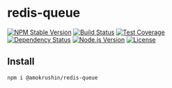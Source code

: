# redis-queue
[![NPM Stable Version][npm-stable-version-image]][npm-url]
[![Build Status][travis-master-image]][travis-url]
[![Test Coverage][codecov-image]][codecov-url-master]
[![Dependency Status][david-image]][david-url-master]
[![Node.js Version][node-version-image]][node-version-url]
[![License][license-image]][license-url]


## Install

```bash
npm i @amokrushin/redis-queue
```




[npm-stable-version-image]: https://img.shields.io/npm/v/@amokrushin/redis-queue.svg
[npm-url]: https://npmjs.com/package/@amokrushin/redis-queue
[travis-master-image]: https://img.shields.io/travis/amokrushin/redis-queue/master.svg
[travis-url]: https://travis-ci.org/amokrushin/redis-queue
[codecov-image]: https://img.shields.io/codecov/c/github/amokrushin/redis-queue/master.svg
[codecov-url-master]: https://codecov.io/github/amokrushin/redis-queue?branch=master
[david-image]: https://img.shields.io/david/amokrushin/redis-queue.svg
[david-url-master]: https://david-dm.org/amokrushin/redis-queue
[node-version-image]: https://img.shields.io/node/v/@amokrushin/redis-queue.svg
[node-version-url]: https://nodejs.org/en/download/
[license-image]: https://img.shields.io/npm/l/@amokrushin/redis-queue.svg
[license-url]: https://raw.githubusercontent.com/amokrushin/redis-queue/master/LICENSE
